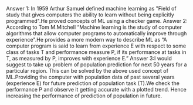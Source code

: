 Answer 1: In 1959 Arthur Samuel defined machine learning as "Field of study that gives computers the ability to learn without being explicitly programmed".He proved concepts of ML using a checker game.
Answer 2: According to Tom M.Mitchell “Machine learning is the study of computer algorithms that allow computer programs to automatically improve through experience".He provides a more modern way to describe ML as “A computer program is said to learn from experience E with respect to some class of tasks T and performance measure P, if its performance at tasks in T, as measured by P, improves with experience E.”
Answer 3:I would suggest to take up problem of population prediction for next 50 years for a particular region. This can be solved by the above used concept of ML.Providing the computer with population data of past several years (experience E) for future prediction of population task (T).We check the performance P and observe it getting accurate with a plotted trend. Hence increasing the performance of prediction of population in future.
